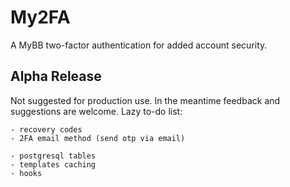 # My2FA

A MyBB two-factor authentication for added account security.

## Alpha Release

Not suggested for production use. In the meantime feedback and suggestions are welcome. Lazy to-do list:

```
- recovery codes
- 2FA email method (send otp via email)

- postgresql tables
- templates caching
- hooks
```

